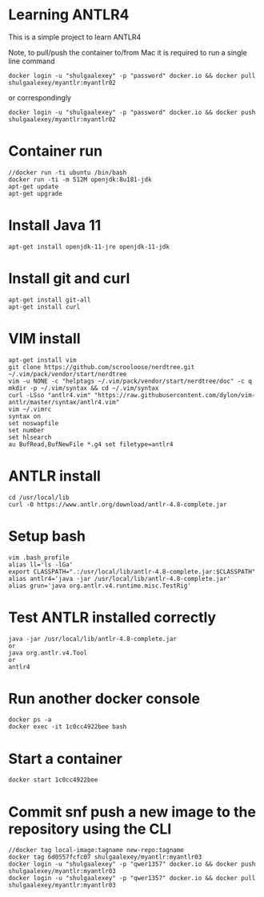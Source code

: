 # Learning ANTLR4

This is a simple project to learn ANTLR4

Note, to pull/push the container to/from Mac it is required to run a single line command

```
docker login -u "shulgaalexey" -p "password" docker.io && docker pull shulgaalexey/myantlr:myantlr02
```
or correspondingly
```
docker login -u "shulgaalexey" -p "password" docker.io && docker push shulgaalexey/myantlr:myantlr02
```




# Container run
```
//docker run -ti ubuntu /bin/bash
docker run -ti -m 512M openjdk:8u181-jdk
apt-get update
apt-get upgrade
```

# Install Java 11
```
apt-get install openjdk-11-jre openjdk-11-jdk
```

# Install git and curl
```
apt-get install git-all
apt-get install curl
```

# VIM install
```
apt-get install vim
git clone https://github.com/scrooloose/nerdtree.git ~/.vim/pack/vendor/start/nerdtree
vim -u NONE -c "helptags ~/.vim/pack/vendor/start/nerdtree/doc" -c q
mkdir -p ~/.vim/syntax && cd ~/.vim/syntax
curl -LSso "antlr4.vim" "https://raw.githubusercontent.com/dylon/vim-antlr/master/syntax/antlr4.vim"
vim ~/.vimrc
syntax on
set noswapfile
set number
set hlsearch
au BufRead,BufNewFile *.g4 set filetype=antlr4
```

# ANTLR install
```
cd /usr/local/lib
curl -O https://www.antlr.org/download/antlr-4.8-complete.jar
```

# Setup bash
```
vim .bash_profile
alias ll='ls -lGa'
export CLASSPATH=".:/usr/local/lib/antlr-4.8-complete.jar:$CLASSPATH"
alias antlr4='java -jar /usr/local/lib/antlr-4.8-complete.jar'
alias grun='java org.antlr.v4.runtime.misc.TestRig'
```

# Test ANTLR installed correctly
```
java -jar /usr/local/lib/antlr-4.8-complete.jar
or
java org.antlr.v4.Tool
or
antlr4
```

# Run another docker console
```
docker ps -a
docker exec -it 1c0cc4922bee bash
```

# Start a container
```
docker start 1c0cc4922bee
```

# Commit snf push a new image to the repository using the CLI
```
//docker tag local-image:tagname new-repo:tagname
docker tag 6d0557fcfc07 shulgaalexey/myantlr:myantlr03
docker login -u "shulgaalexey" -p "qwer1357" docker.io && docker push shulgaalexey/myantlr:myantlr03
docker login -u "shulgaalexey" -p "qwer1357" docker.io && docker pull shulgaalexey/myantlr:myantlr03
```
